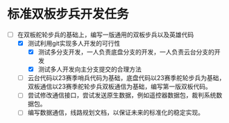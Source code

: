 # 标准双板步兵开发任务

- [ ] 在双板舵轮步兵的基础上，编写一版通用的双板步兵以及英雄代码
  - [x] 测试利用git实现多人开发的可行性
    - [x] 测试多分支开发，一人负责底盘分支的开发，一人负责云台分支的开发
    - [x] 测试多人开发向主分支提交的合理方法
  - [ ] 云台代码以23赛季哨兵代码为基础，底盘代码以23赛季舵轮步兵为基础，双板通信以23赛季舵轮步兵双板通信为基础，编写第一版双板代码。
  - [ ] 尝试修改通信接口，尝试发送原生数据，例如遥控器数据包，裁判系统数据包。
  - [ ] 编写数据通信，线路规划文档，以保证未来的标准化的稳定实现。
